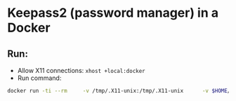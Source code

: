 Keepass2 (password manager) in a Docker
=====================

Run:
----

* Allow X11 connections: `xhost +local:docker`
* Run command:
```bash
docker run -ti --rm     -v /tmp/.X11-unix:/tmp/.X11-unix      -v $HOME/Documents:/root/Documents      -e DISPLAY=unix$DISPLAY      --name keepass2      kvaps/keepass2
```
